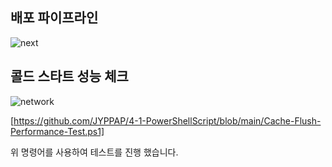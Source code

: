 ## 배포 파이프라인
![next](https://github.com/user-attachments/assets/51fb3968-2f9f-4d2b-a0f6-1e3435aadbc2)

## 콜드 스타트 성능 체크
![network](https://github.com/user-attachments/assets/7590e8bf-d76e-45ca-a42a-2016d4152759)

[https://github.com/JYPPAP/4-1-PowerShellScript/blob/main/Cache-Flush-Performance-Test.ps1]

위 명령어를 사용하여 테스트를 진행 했습니다.

